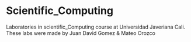 # Scientific_Computing
Laboratories in scientific_Computing course at Universidad Javeriana Cali. These labs were made by Juan David Gomez &amp; Mateo Orozco

